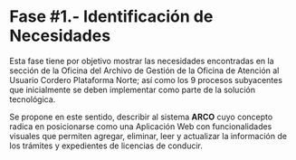 # Fase #1.- Identificación de Necesidades

Esta fase tiene por objetivo mostrar las necesidades encontradas en la sección de la Oficina del Archivo de Gestión de la Oficina de Atención al Usuario Cordero Plataforma Norte; así como los 9 procesos subyacentes que inicialmente se deben implementar como parte de la solución tecnológica.

Se propone en este sentido, describir al sistema **ARCO** cuyo concepto radica en posicionarse como una Aplicación Web con funcionalidades visuales que permiten agregar, eliminar, 
leer y actualizar la información de los trámites y expedientes de licencias de 
conducir.